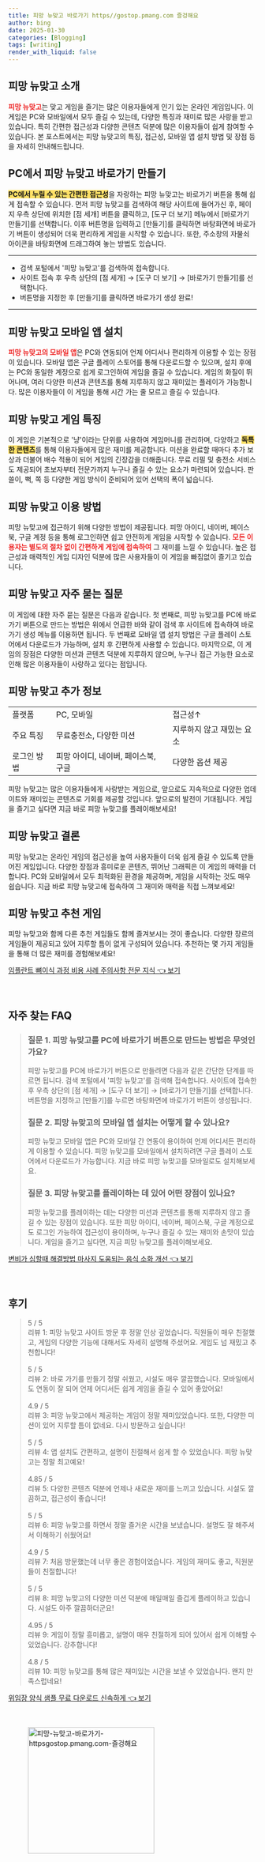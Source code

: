 ```yaml
---
title: 피망 뉴맞고 바로가기 https//gostop.pmang.com 즐겅해요
author: bing
date: 2025-01-30
categories: [Blogging]
tags: [writing]
render_with_liquid: false
---
```



<h2 id='피망 뉴맞고 소개'>피망 뉴맞고 소개</h2>

<p><b><span style="color: #ee2323;">피망 뉴맞고</span></b>는 맞고 게임을 즐기는 많은 이용자들에게 인기 있는 온라인 게임입니다. 이 게임은 PC와 모바일에서 모두 즐길 수 있는데, 다양한 특징과 재미로 많은 사랑을 받고 있습니다. 특히 간편한 접근성과 다양한 콘텐츠 덕분에 많은 이용자들이 쉽게 참여할 수 있습니다. 본 포스트에서는 피망 뉴맞고의 특징, 접근성, 모바일 앱 설치 방법 및 장점 등을 자세히 안내해드립니다.</p>

<h2 id='피망 뉴맞고 바로가기 만들기'>PC에서 피망 뉴맞고 바로가기 만들기</h2>

<p><b><span style="background-color: #ffe066;">PC에서 누릴 수 있는 간편한 접근성</span></b>을 자랑하는 피망 뉴맞고는 바로가기 버튼을 통해 쉽게 접속할 수 있습니다. 먼저 피망 뉴맞고를 검색하여 해당 사이트에 들어가신 후, 페이지 우측 상단에 위치한 [점 세개] 버튼을 클릭하고, [도구 더 보기] 메뉴에서 [바로가기 만들기]를 선택합니다. 이후 버튼명을 입력하고 [만들기]를 클릭하면 바탕화면에 바로가기 버튼이 생성되어 더욱 편리하게 게임을 시작할 수 있습니다. 또한, 주소창의 자물쇠 아이콘을 바탕화면에 드래그하여 놓는 방법도 있습니다.</p>

<hr />

<ul>
    <li>검색 포털에서 '피망 뉴맞고'를 검색하여 접속합니다.</li>
    <li>사이트 접속 후 우측 상단의 [점 세개] → [도구 더 보기] → [바로가기 만들기]를 선택합니다.</li>
    <li>버튼명을 지정한 후 [만들기]를 클릭하면 바로가기 생성 완료!</li>
</ul>

<hr />

<h2 id='피망 뉴맞고 모바일 앱 설치'>피망 뉴맞고 모바일 앱 설치</h2>

<p><b><span style="color: #ee2323;">피망 뉴맞고의 모바일 앱</span></b>은 PC와 연동되어 언제 어디서나 편리하게 이용할 수 있는 장점이 있습니다. 모바일 앱은 구글 플레이 스토어를 통해 다운로드할 수 있으며, 설치 후에는 PC와 동일한 계정으로 쉽게 로그인하여 게임을 즐길 수 있습니다. 게임의 화질이 뛰어나며, 여러 다양한 미션과 콘텐츠를 통해 지루하지 않고 재미있는 플레이가 가능합니다. 많은 이용자들이 이 게임을 통해 시간 가는 줄 모르고 즐길 수 있습니다.</p>

<h2 id='피망 뉴맞고 게임 특징'>피망 뉴맞고 게임 특징</h2>

<p>이 게임은 기본적으로 '냥'이라는 단위를 사용하여 게임머니를 관리하며, 다양하고 <b><span style="background-color: #ffe066;">독특한 콘텐츠</span></b>를 통해 이용자들에게 많은 재미를 제공합니다. 미션을 완료할 때마다 추가 보상과 더불어 배수 적용이 되어 게임의 긴장감을 더해줍니다. 무료 리필 및 충전소 서비스도 제공되어 초보자부터 전문가까지 누구나 즐길 수 있는 요소가 마련되어 있습니다. 판쓸이, 뻑, 쪽 등 다양한 게임 방식이 준비되어 있어 선택의 폭이 넓습니다.</p>

<h2 id='피망 뉴맞고 이용 방법'>피망 뉴맞고 이용 방법</h2>

<p>피망 뉴맞고에 접근하기 위해 다양한 방법이 제공됩니다. 피망 아이디, 네이버, 페이스북, 구글 계정 등을 통해 로그인하면 쉽고 안전하게 게임을 시작할 수 있습니다. <b><span style="color: #ee2323;">모든 이용자는 별도의 절차 없이 간편하게 게임에 접속하여</span></b> 그 재미를 느낄 수 있습니다. 높은 접근성과 매력적인 게임 디자인 덕분에 많은 사용자들이 이 게임을 빠짐없이 즐기고 있습니다.</p>

<h2 id='피망 뉴맞고 자주 묻는 질문'>피망 뉴맞고 자주 묻는 질문</h2>

<p>이 게임에 대한 자주 묻는 질문은 다음과 같습니다. 첫 번째로, 피망 뉴맞고를 PC에 바로가기 버튼으로 만드는 방법은 위에서 언급한 바와 같이 검색 후 사이트에 접속하여 바로가기 생성 메뉴를 이용하면 됩니다. 두 번째로 모바일 앱 설치 방법은 구글 플레이 스토어에서 다운로드가 가능하며, 설치 후 간편하게 사용할 수 있습니다. 마지막으로, 이 게임의 장점은 다양한 미션과 콘텐츠 덕분에 지루하지 않으며, 누구나 접근 가능한 요소로 인해 많은 이용자들이 사랑하고 있다는 점입니다.</p>

<h2 id='피망 뉴맞고 추가 정보'>피망 뉴맞고 추가 정보</h2>

<table>
    <tr>
        <td>플랫폼</td>
        <td>PC, 모바일</td>
        <td>접근성↑</td>
    </tr>
    <tr>
        <td>주요 특징</td>
        <td>무료충전소, 다양한 미션</td>
        <td>지루하지 않고 재밌는 요소</td>
    </tr>
    <tr>
        <td>로그인 방법</td>
        <td>피망 아이디, 네이버, 페이스북, 구글</td>
        <td>다양한 옵션 제공</td>
    </tr>
</table>

<p>피망 뉴맞고는 많은 이용자들에게 사랑받는 게임으로, 앞으로도 지속적으로 다양한 업데이트와 재미있는 콘텐츠로 기회를 제공할 것입니다. 앞으로의 발전이 기대됩니다. 게임을 즐기고 싶다면 지금 바로 피망 뉴맞고를 플레이해보세요!</p>

<h2 id='피망 뉴맞고 결론'>피망 뉴맞고 결론</h2>

<p>피망 뉴맞고는 온라인 게임의 접근성을 높여 사용자들이 더욱 쉽게 즐길 수 있도록 만들어진 게임입니다. 다양한 장점과 흥미로운 콘텐츠, 뛰어난 그래픽은 이 게임의 매력을 더합니다. PC와 모바일에서 모두 최적화된 환경을 제공하며, 게임을 시작하는 것도 매우 쉽습니다. 지금 바로 피망 뉴맞고에 접속하여 그 재미와 매력을 직접 느껴보세요!</p>

<h2 id='피망 뉴맞고 추천 게임'>피망 뉴맞고 추천 게임</h2>

<p>피망 뉴맞고와 함께 다른 추천 게임들도 함께 즐겨보시는 것이 좋습니다. 다양한 장르의 게임들이 제공되고 있어 지루할 틈이 없게 구성되어 있습니다. 추천하는 몇 가지 게임들을 통해 더 많은 재미를 경험해보세요!</p>


<p><a class="click-button" title="임플란트 뼈이식 과정 비용 사례 주의사항 전문 지식" href="https://afficreate.github.io/posts/%EC%9E%84%ED%94%8C%EB%9E%80%ED%8A%B8-%EB%BC%88%EC%9D%B4%EC%8B%9D-%EA%B3%BC%EC%A0%95-%EB%B9%84%EC%9A%A9-%EC%82%AC%EB%A1%80-%EC%A3%BC%EC%9D%98%EC%82%AC%ED%95%AD-%EC%A0%84%EB%AC%B8-%EC%A7%80%EC%8B%9D/" rel="dofollow">임플란트 뼈이식 과정 비용 사례 주의사항 전문 지식 👈 보기</a></p><br>
<h2 id='자주_찾는_FAQ'>자주 찾는 FAQ</h2>
<div itemscope="" itemtype="https://schema.org/FAQPage">
<blockquote>
<div itemscope="" itemprop="mainEntity" itemtype="https://schema.org/Question">
<h3 itemprop="name">질문 1. 피망 뉴맞고를 PC에 바로가기 버튼으로 만드는 방법은 무엇인가요?</h3>
<div itemscope="" itemprop="acceptedAnswer" itemtype="https://schema.org/Answer">
<span itemprop="text">
<p>피망 뉴맞고를 PC에 바로가기 버튼으로 만들려면 다음과 같은 간단한 단계를 따르면 됩니다. 검색 포털에서 '피망 뉴맞고'를 검색해 접속합니다. 사이트에 접속한 후 우측 상단의 [점 세개] → [도구 더 보기] → [바로가기 만들기]를 선택합니다. 버튼명을 지정하고 [만들기]를 누르면 바탕화면에 바로가기 버튼이 생성됩니다.</p>
</span>
</div>
</div>
<div itemscope="" itemprop="mainEntity" itemtype="https://schema.org/Question">
<h3 itemprop="name">질문 2. 피망 뉴맞고의 모바일 앱 설치는 어떻게 할 수 있나요?</h3>
<div itemscope="" itemprop="acceptedAnswer" itemtype="https://schema.org/Answer">
<span itemprop="text">
<p>피망 뉴맞고 모바일 앱은 PC와 모바일 간 연동이 용이하여 언제 어디서든 편리하게 이용할 수 있습니다. 피망 뉴맞고를 모바일에서 설치하려면 구글 플레이 스토어에서 다운로드가 가능합니다. 지금 바로 피망 뉴맞고를 모바일로도 설치해보세요.</p>
</span>
</div>
</div>
<div itemscope="" itemprop="mainEntity" itemtype="https://schema.org/Question">
<h3 itemprop="name">질문 3. 피망 뉴맞고를 플레이하는 데 있어 어떤 장점이 있나요?</h3>
<div itemscope="" itemprop="acceptedAnswer" itemtype="https://schema.org/Answer">
<span itemprop="text">
<p>피망 뉴맞고를 플레이하는 데는 다양한 미션과 콘텐츠를 통해 지루하지 않고 즐길 수 있는 장점이 있습니다. 또한 피망 아이디, 네이버, 페이스북, 구글 계정으로도 로그인 가능하여 접근성이 용이하며, 누구나 즐길 수 있는 재미와 손맛이 있습니다. 게임을 즐기고 싶다면, 지금 피망 뉴맞고를 플레이해보세요.</p>
</span>
</div>
</div>
</blockquote>
</div>
<p><a class="click-button" title="변비가 심할때 해결방법 마사지 도움되는 음식 소화 개선" href="https://afficreate.github.io/posts/%EB%B3%80%EB%B9%84%EA%B0%80-%EC%8B%AC%ED%95%A0%EB%95%8C-%ED%95%B4%EA%B2%B0%EB%B0%A9%EB%B2%95-%EB%A7%88%EC%82%AC%EC%A7%80-%EB%8F%84%EC%9B%80%EB%90%98%EB%8A%94-%EC%9D%8C%EC%8B%9D-%EC%86%8C%ED%99%94-%EA%B0%9C%EC%84%A0/" rel="dofollow">변비가 심할때 해결방법 마사지 도움되는 음식 소화 개선 👈 보기</a></p><br>
<h2 id='후기'>후기</h2>
<div itemscope itemtype="https://schema.org/Product">
  <blockquote>
  <div itemprop="review" itemscope itemtype="https://schema.org/Review">
      <div itemprop="reviewRating" itemscope itemtype="https://schema.org/Rating"> <span itemprop="ratingValue">5</span> / <span itemprop="bestRating">5</span> </div>
      <span itemprop="reviewBody">리뷰 1: 피망 뉴맞고 사이트 방문 후 정말 인상 깊었습니다. 직원들이 매우 친절했고, 게임의 다양한 기능에 대해서도 자세히 설명해 주셨어요. 게임도 넘 재밌고 추천합니다!</span>
  </div>
  <br>
  <div itemprop="review" itemscope itemtype="https://schema.org/Review">
      <div itemprop="reviewRating" itemscope itemtype="https://schema.org/Rating"> <span itemprop="ratingValue">5</span> / <span itemprop="bestRating">5</span> </div>
      <span itemprop="reviewBody">리뷰 2: 바로 가기를 만들기 정말 쉬웠고, 시설도 매우 깔끔했습니다. 모바일에서도 연동이 잘 되어 언제 어디서든 쉽게 게임을 즐길 수 있어 좋았어요!</span>
  </div>
  <br>
  <div itemprop="review" itemscope itemtype="https://schema.org/Review">
      <div itemprop="reviewRating" itemscope itemtype="https://schema.org/Rating"> <span itemprop="ratingValue">4.9</span> / <span itemprop="bestRating">5</span> </div>
      <span itemprop="reviewBody">리뷰 3: 피망 뉴맞고에서 제공하는 게임이 정말 재미있었습니다. 또한, 다양한 미션이 있어 지루할 틈이 없네요. 다시 방문하고 싶습니다!</span>
  </div>
  <br>
  <div itemprop="review" itemscope itemtype="https://schema.org/Review">
      <div itemprop="reviewRating" itemscope itemtype="https://schema.org/Rating"> <span itemprop="ratingValue">5</span> / <span itemprop="bestRating">5</span> </div>
      <span itemprop="reviewBody">리뷰 4: 앱 설치도 간편하고, 설명이 친절해서 쉽게 할 수 있었습니다. 피망 뉴맞고는 정말 최고예요!</span>
  </div>
  <br>
  <div itemprop="review" itemscope itemtype="https://schema.org/Review">
      <div itemprop="reviewRating" itemscope itemtype="https://schema.org/Rating"> <span itemprop="ratingValue">4.85</span> / <span itemprop="bestRating">5</span> </div>
      <span itemprop="reviewBody">리뷰 5: 다양한 콘텐츠 덕분에 언제나 새로운 재미를 느끼고 있습니다. 시설도 깔끔하고, 접근성이 좋습니다!</span>
  </div>
  <br>
  <div itemprop="review" itemscope itemtype="https://schema.org/Review">
      <div itemprop="reviewRating" itemscope itemtype="https://schema.org/Rating"> <span itemprop="ratingValue">5</span> / <span itemprop="bestRating">5</span> </div>
      <span itemprop="reviewBody">리뷰 6: 피망 뉴맞고를 하면서 정말 즐거운 시간을 보냈습니다. 설명도 잘 해주셔서 이해하기 쉬웠어요!</span>
  </div>
  <br>
  <div itemprop="review" itemscope itemtype="https://schema.org/Review">
      <div itemprop="reviewRating" itemscope itemtype="https://schema.org/Rating"> <span itemprop="ratingValue">4.9</span> / <span itemprop="bestRating">5</span> </div>
      <span itemprop="reviewBody">리뷰 7: 처음 방문했는데 너무 좋은 경험이었습니다. 게임의 재미도 좋고, 직원분들이 친절합니다!</span>
  </div>
  <br>
  <div itemprop="review" itemscope itemtype="https://schema.org/Review">
      <div itemprop="reviewRating" itemscope itemtype="https://schema.org/Rating"> <span itemprop="ratingValue">5</span> / <span itemprop="bestRating">5</span> </div>
      <span itemprop="reviewBody">리뷰 8: 피망 뉴맞고의 다양한 미션 덕분에 매일매일 즐겁게 플레이하고 있습니다. 시설도 아주 깔끔하더군요!</span>
  </div>
  <br>
  <div itemprop="review" itemscope itemtype="https://schema.org/Review">
      <div itemprop="reviewRating" itemscope itemtype="https://schema.org/Rating"> <span itemprop="ratingValue">4.95</span> / <span itemprop="bestRating">5</span> </div>
      <span itemprop="reviewBody">리뷰 9: 게임이 정말 흥미롭고, 설명이 매우 친절하게 되어 있어서 쉽게 이해할 수 있었습니다. 강추합니다!</span>
  </div>
  <br>
  <div itemprop="review" itemscope itemtype="https://schema.org/Review">
      <div itemprop="reviewRating" itemscope itemtype="https://schema.org/Rating"> <span itemprop="ratingValue">4.8</span> / <span itemprop="bestRating">5</span> </div>
      <span itemprop="reviewBody">리뷰 10: 피망 뉴맞고를 통해 많은 재미있는 시간을 보낼 수 있었습니다. 왠지 만족스럽네요!</span>
  </div>
  </blockquote>
</div>
<p><a class="click-button" title="위임장 양식 샘플 무료 다운로드 신속하게" href="https://afficreate.github.io/posts/%EC%9C%84%EC%9E%84%EC%9E%A5-%EC%96%91%EC%8B%9D-%EC%83%98%ED%94%8C-%EB%AC%B4%EB%A3%8C-%EB%8B%A4%EC%9A%B4%EB%A1%9C%EB%93%9C-%EC%8B%A0%EC%86%8D%ED%95%98%EA%B2%8C/" rel="dofollow">위임장 양식 샘플 무료 다운로드 신속하게 👈 보기</a></p><br>
<figure class="image"><img src="https://afficreate.github.io/assets/img/thumbnail/피망-뉴맞고-바로가기-httpsgostop.pmang.com-즐겅해요.webp" alt="피망-뉴맞고-바로가기-httpsgostop.pmang.com-즐겅해요" width="256" height="256"></figure>